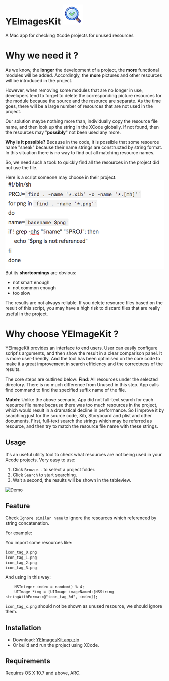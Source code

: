 # YEImagesKit ![App Icon](https://github.com/Eugenia-Ye/YEImagesKit/blob/master/YEImagesKit/Recourse/Images.xcassets/AppIcon.appiconset/Icon_32%402x.png)
A Mac app for checking Xcode projects for unused resources

# Why we need it ?

As we know, the **longer** the development of a project, the **more** functional modules will be added.  Accordingly, the **more** pictures and other resources will be introduced in the project. 

However, when removing some modules that are no longer in use, developers tend to forget to delete the corresponding picture resources for the module because the source and the resource are separate. As the time goes, there will be a large number of resources that are not used in the project.

Our solution maybe nothing more than, individually copy the resource file name, and then look up the string in the XCode globally. If not found, then the resources may "**possibly**" not been used any more. 

**Why is it possible?** Because in the code, it is possible that some resource name "sneak" because their name strings are constructed by string format. In this situation there is no way to find out all matching resource names.

So, we need such a tool: to quickly find all the resources in the project did not use the file.

Here is a script someone may choose in their project.
![script](https://github.com/Eugenia-Ye/YEImagesKit/blob/master/script.png)
But its **shortcomings** are obvious: 

 - not smart enough
 - not common enough
 - too slow

The results are not always reliable. If you delete resource files based on the result of this script, you may have a high risk to discard files that are really useful in the project.

# Why choose YEImageKit ?

YEImageKit provides an interface to end users. User can easily configure script's arguments, and then show the result in a clear comparison panel. It is more user-friendly.
And the tool has been optimised on the core code to make it a great improvement in search efficiency and the correctness of the results.

The core steps are outlined below:
**Find**: All resources under the selected directory. There is no much difference from Unused in this step. App calls find command to find the specified suffix name of the file.

**Match**: Unlike the above scenario, App did not full-text search for each resource file name because there was too much resources in the project, which would result in a dramatical decline in performance. So I improve it by searching just for the source code, Xib, Storyboard and plist and other documents. First, full-text search the strings which may be referred as resource, and then try to match the resource file name with these strings.

## Usage

It's an useful utility tool to check what resources are not being used in your Xcode projects. Very easy to use: 

1. Click `Browse..` to select a project folder.
2. Click `Search` to start searching.
3. Wait a second, the results will be shown in the tableview.

![Demo](https://github.com/Eugenia-Ye/YEImagesKit/blob/master/YEImagesKit/YEImagesKitExample.gif)

## Feature

Check `Ignore similar name` to ignore the resources which referenced by string concatenation.

For example:

You import some resources like:

```
icon_tag_0.png
icon_tag_1.png
icon_tag_2.png
icon_tag_3.png
```

And using in this way:

```
	NSInteger index = random() % 4;
	UIImage *img = [UIImage imageNamed:[NSString stringWithFormat:@"icon_tag_%d", index]];
```

`icon_tag_x.png` should not be shown as unused resource, we should ignore them.

## Installation

* Download: [YEImagesKit.app.zip](https://github.com/Eugenia-Ye/YEImagesKit/tree/master/Release/YEImagesKit.app.zip)
* Or build and run the project using XCode.

## Requirements

Requires OS X 10.7 and above, ARC.

